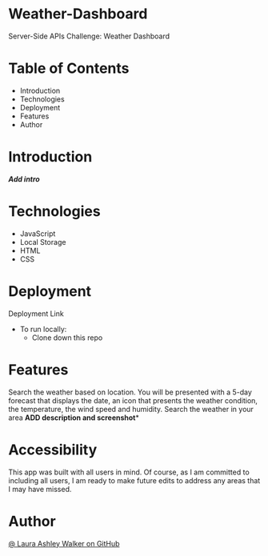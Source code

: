 # Weather-Dashboard
Server-Side APIs Challenge: Weather Dashboard


# Table of Contents
* Introduction
* Technologies
* Deployment
* Features
* Author


# Introduction
***Add intro***
 

# Technologies
* JavaScript
* Local Storage
* HTML
* CSS
 

# Deployment
Deployment Link
* To run locally:
    * Clone down this repo

# Features

Search the weather based on location.
You will be presented with a 5-day forecast that displays the date, an icon that presents the weather condition, the temperature, the wind speed and humidity. 
Search the weather in your area
**ADD description and screenshot***
 
# Accessibility
This app was built with all users in mind. Of course, as I am committed to including all users, I am ready to make future edits to address any areas that I may have missed.

# Author
<a target="_blank" href="https://github.com/lawalker">@ Laura Ashley Walker on GitHub </a>

